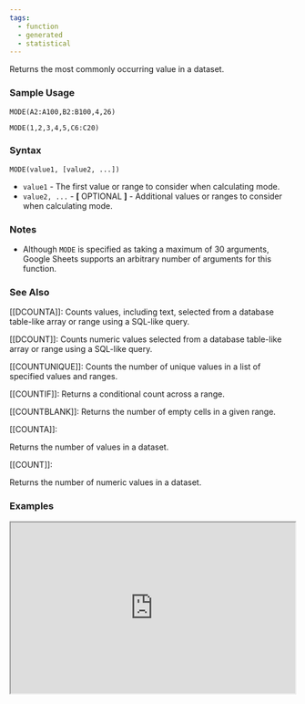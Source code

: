 ```yaml
---
tags:
  - function
  - generated
  - statistical
---
```


Returns the most commonly occurring value in a dataset.

### Sample Usage

`MODE(A2:A100,B2:B100,4,26)`

`MODE(1,2,3,4,5,C6:C20)`

### Syntax

`MODE(value1, [value2, ...])`

* `value1` - The first value or range to consider when calculating mode.
* `value2, ...` - **[** OPTIONAL **]** - Additional values or ranges to consider when calculating mode.

### Notes

* Although `MODE` is specified as taking a maximum of 30 arguments, Google Sheets supports an arbitrary number of arguments for this function.

### See Also

[[DCOUNTA]]: Counts values, including text, selected from a database table-like array or range using a SQL-like query.

[[DCOUNT]]: Counts numeric values selected from a database table-like array or range using a SQL-like query.

[[COUNTUNIQUE]]: Counts the number of unique values in a list of specified values and ranges.

[[COUNTIF]]: Returns a conditional count across a range.

[[COUNTBLANK]]: Returns the number of empty cells in a given range.

[[COUNTA]]:

Returns the number of values in a dataset.

[[COUNT]]:

Returns the number of numeric values in a dataset.

### Examples

<iframe height="300" src="https://docs.google.com/spreadsheet/pub?key=0As3tAuweYU9QdDE2UlVpN0MxNGxBZHc0emUwY2huQ3c&amp;output=html" width="500"></iframe>